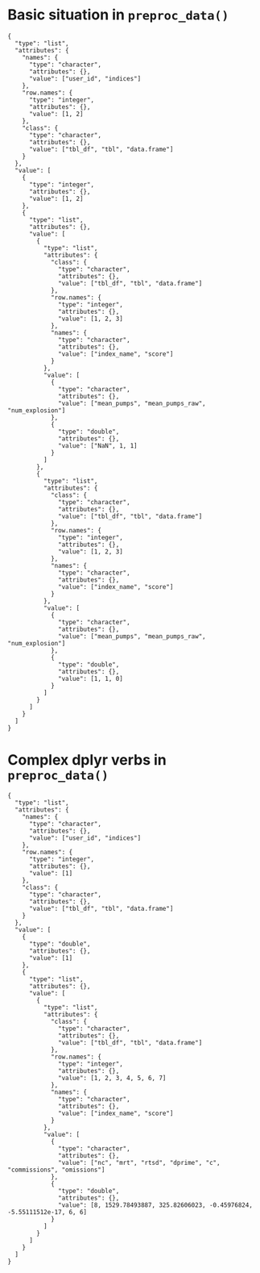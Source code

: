 # Basic situation in `preproc_data()`

    {
      "type": "list",
      "attributes": {
        "names": {
          "type": "character",
          "attributes": {},
          "value": ["user_id", "indices"]
        },
        "row.names": {
          "type": "integer",
          "attributes": {},
          "value": [1, 2]
        },
        "class": {
          "type": "character",
          "attributes": {},
          "value": ["tbl_df", "tbl", "data.frame"]
        }
      },
      "value": [
        {
          "type": "integer",
          "attributes": {},
          "value": [1, 2]
        },
        {
          "type": "list",
          "attributes": {},
          "value": [
            {
              "type": "list",
              "attributes": {
                "class": {
                  "type": "character",
                  "attributes": {},
                  "value": ["tbl_df", "tbl", "data.frame"]
                },
                "row.names": {
                  "type": "integer",
                  "attributes": {},
                  "value": [1, 2, 3]
                },
                "names": {
                  "type": "character",
                  "attributes": {},
                  "value": ["index_name", "score"]
                }
              },
              "value": [
                {
                  "type": "character",
                  "attributes": {},
                  "value": ["mean_pumps", "mean_pumps_raw", "num_explosion"]
                },
                {
                  "type": "double",
                  "attributes": {},
                  "value": ["NaN", 1, 1]
                }
              ]
            },
            {
              "type": "list",
              "attributes": {
                "class": {
                  "type": "character",
                  "attributes": {},
                  "value": ["tbl_df", "tbl", "data.frame"]
                },
                "row.names": {
                  "type": "integer",
                  "attributes": {},
                  "value": [1, 2, 3]
                },
                "names": {
                  "type": "character",
                  "attributes": {},
                  "value": ["index_name", "score"]
                }
              },
              "value": [
                {
                  "type": "character",
                  "attributes": {},
                  "value": ["mean_pumps", "mean_pumps_raw", "num_explosion"]
                },
                {
                  "type": "double",
                  "attributes": {},
                  "value": [1, 1, 0]
                }
              ]
            }
          ]
        }
      ]
    }

# Complex dplyr verbs in `preproc_data()`

    {
      "type": "list",
      "attributes": {
        "names": {
          "type": "character",
          "attributes": {},
          "value": ["user_id", "indices"]
        },
        "row.names": {
          "type": "integer",
          "attributes": {},
          "value": [1]
        },
        "class": {
          "type": "character",
          "attributes": {},
          "value": ["tbl_df", "tbl", "data.frame"]
        }
      },
      "value": [
        {
          "type": "double",
          "attributes": {},
          "value": [1]
        },
        {
          "type": "list",
          "attributes": {},
          "value": [
            {
              "type": "list",
              "attributes": {
                "class": {
                  "type": "character",
                  "attributes": {},
                  "value": ["tbl_df", "tbl", "data.frame"]
                },
                "row.names": {
                  "type": "integer",
                  "attributes": {},
                  "value": [1, 2, 3, 4, 5, 6, 7]
                },
                "names": {
                  "type": "character",
                  "attributes": {},
                  "value": ["index_name", "score"]
                }
              },
              "value": [
                {
                  "type": "character",
                  "attributes": {},
                  "value": ["nc", "mrt", "rtsd", "dprime", "c", "commissions", "omissions"]
                },
                {
                  "type": "double",
                  "attributes": {},
                  "value": [8, 1529.78493887, 325.82606023, -0.45976824, -5.55111512e-17, 6, 6]
                }
              ]
            }
          ]
        }
      ]
    }

